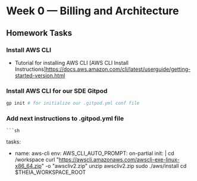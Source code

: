 # Week 0 — Billing and Architecture

## Homework Tasks

### Install AWS CLI

- Tutorial for installing AWS CLI [AWS CLI Install Instructions]https://docs.aws.amazon.com/cli/latest/userguide/getting-started-version.html

### Install AWS CLI for our SDE Gitpod

```sh
gp init # for initialize our .gitpod.yml conf file
```
### Add next instructions to .gitpod.yml file

    ```sh
tasks:
  - name: aws-cli
    env:
      AWS_CLI_AUTO_PROMPT: on-partial
    init: |
      cd /workspace
      curl "https://awscli.amazonaws.com/awscli-exe-linux-x86_64.zip" -o "awscliv2.zip"
      unzip awscliv2.zip
      sudo ./aws/install
      cd $THEIA_WORKSPACE_ROOT
```